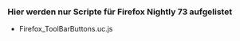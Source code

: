 ### Hier werden nur Scripte für Firefox Nightly 73 aufgelistet ###

- Firefox_ToolBarButtons.uc.js    
